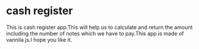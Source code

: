 
# cash register
This is cash register app.This will help us to calculate and return the amount including the number of notes which we have to pay.This app is made of vannila js.I hope you like it.